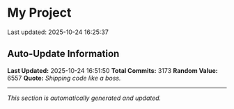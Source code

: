 # My Project


Last updated: 2025-10-24 16:25:37












































































































































































































































































































































































































































































































































































































































































































































































































































































































































































































































































































































































































































































































































































































































































































































































































































































































































































































































































































































































































































































































































































































































































































































































































































































































































































































































































































































































































































































































































































































































































































































































































































































































































































































































































































































































































































































































## Auto-Update Information

**Last Updated:** 2025-10-24 16:51:50
**Total Commits:** 3173
**Random Value:** 6557
**Quote:** _Shipping code like a boss._

---
_This section is automatically generated and updated._